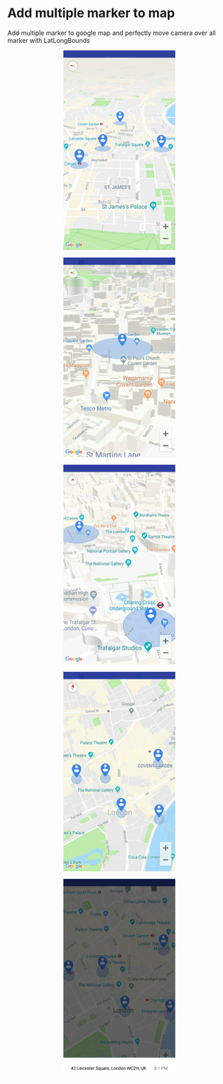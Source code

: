 # Add multiple marker to map

Add multiple marker to google map and perfectly move camera over all marker with LatLongBounds

<p align="center">
    <img src="Screenshots/1.jpg" width="50%" />
</p>

<p align="center">
<img src="Screenshots/2.jpg" width="50%" />
</p>

<p align="center">
<img src="Screenshots/3.jpg" width="50%" />
</p>

<p align="center">
<img src="Screenshots/4.jpg" width="50%" />
</p>

<p align="center">
<img src="Screenshots/5.jpg" width="50%" />
</p>
